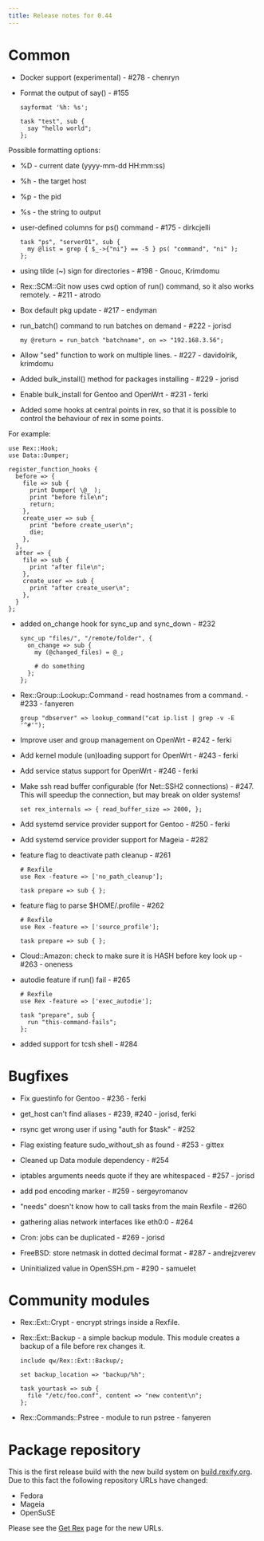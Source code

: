 ```yaml
---
title: Release notes for 0.44
---
```


# Common

-   Docker support (experimental) - \#278 - chenryn

-   Format the output of say() - \#155

        sayformat '%h: %s';

        task "test", sub {
          say "hello world";
        };

Possible formatting options:

-   %D - current date (yyyy-mm-dd HH:mm:ss)
-   %h - the target host
-   %p - the pid
-   %s - the string to output

-   user-defined columns for ps() command - \#175 - dirkcjelli

        task "ps", "server01", sub {
          my @list = grep { $_->{"ni"} == -5 } ps( "command", "ni" );
        };

-   using tilde (~) sign for directories - \#198 - Gnouc, Krimdomu

-   Rex::SCM::Git now uses cwd option of run() command, so it also works remotely. - \#211 - atrodo

-   Box default pkg update - \#217 - endyman

-   run\_batch() command to run batches on demand - \#222 - jorisd

        my @return = run_batch "batchname", on => "192.168.3.56";

-   Allow "sed" function to work on multiple lines. - \#227 - davidolrik, krimdomu

-   Added bulk\_install() method for packages installing - \#229 - jorisd

-   Enable bulk\_install for Gentoo and OpenWrt - \#231 - ferki

-   Added some hooks at central points in rex, so that it is possible to control the behaviour of rex in some points.

For example:

    use Rex::Hook;
    use Data::Dumper;

    register_function_hooks {
      before => {
        file => sub {
          print Dumper( \@_ );
          print "before file\n";
          return;
        },
        create_user => sub {
          print "before create_user\n";
          die;
        },
      },
      after => {
        file => sub {
          print "after file\n";
        },
        create_user => sub {
          print "after create_user\n";
        },
      }
    };

-   added on\_change hook for sync\_up and sync\_down - \#232

        sync_up "files/", "/remote/folder", {
          on_change => sub {
            my (@changed_files) = @_;

            # do something
          };
        };

-   Rex::Group::Lookup::Command - read hostnames from a command. - \#233 - fanyeren

        group "dbserver" => lookup_command("cat ip.list | grep -v -E '^#'");

-   Improve user and group management on OpenWrt - \#242 - ferki

-   Add kernel module (un)loading support for OpenWrt - \#243 - ferki

-   Add service status support for OpenWrt - \#246 - ferki

-   Make ssh read buffer configurable (for Net::SSH2 connections) - \#247. This will speedup the connection, but may break on older systems!

        set rex_internals => { read_buffer_size => 2000, };

-   Add systemd service provider support for Gentoo - \#250 - ferki

-   Add systemd service provider support for Mageia - \#282

-   feature flag to deactivate path cleanup - \#261

        # Rexfile
        use Rex -feature => ['no_path_cleanup'];

        task prepare => sub { };

-   feature flag to parse $HOME/.profile - \#262

        # Rexfile
        use Rex -feature => ['source_profile'];

        task prepare => sub { };

-   Cloud::Amazon: check to make sure it is HASH before key look up - \#263 - oneness

-   autodie feature if run() fail - \#265

        # Rexfile
        use Rex -feature => ['exec_autodie'];

        task "prepare", sub {
          run "this-command-fails";
        };

-   added support for tcsh shell - \#284

# Bugfixes

-   Fix guestinfo for Gentoo - \#236 - ferki

-   get\_host can't find aliases - \#239, \#240 - jorisd, ferki

-   rsync get wrong user if using "auth for $task" - \#252

-   Flag existing feature sudo\_without\_sh as found - \#253 - gittex

-   Cleaned up Data module dependency - \#254

-   iptables arguments needs quote if they are whitespaced - \#257 - jorisd

-   add pod encoding marker - \#259 - sergeyromanov

-   "needs" doesn't know how to call tasks from the main Rexfile - \#260

-   gathering alias network interfaces like eth0:0 - \#264

-   Cron: jobs can be duplicated - \#269 - jorisd

-   FreeBSD: store netmask in dotted decimal format - \#287 - andrejzverev

-   Uninitialized value in OpenSSH.pm - \#290 - samuelet

# Community modules

-   Rex::Ext::Crypt - encrypt strings inside a Rexfile.

-   Rex::Ext::Backup - a simple backup module. This module creates a backup of a file before rex changes it.

        include qw/Rex::Ext::Backup/;

        set backup_location => "backup/%h";

        task yourtask => sub {
          file "/etc/foo.conf", content => "new content\n";
        };

-   Rex::Commands::Pstree - module to run pstree - fanyeren

# Package repository

This is the first release build with the new build system on [build.rexify.org](https://build.rexify.org). Due to this fact the following repository URLs have changed:

-   Fedora
-   Mageia
-   OpenSuSE

Please see the [Get Rex](/get) page for the new URLs.
